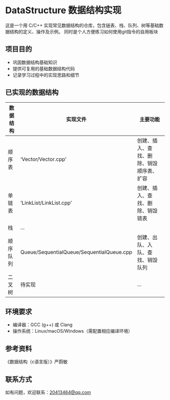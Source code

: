 # DataStructure 数据结构实现

这是一个用 C/C++ 实现常见数据结构的仓库，包含链表、栈、队列、树等基础数据结构的定义、操作及示例。
同时是个人方便练习如何使用git指令的自用板块
## 项目目的
- 巩固数据结构基础知识
- 提供可复用的基础数据结构代码
- 记录学习过程中的实现思路和细节

## 已实现的数据结构
| 数据结构 | 实现文件 | 主要功能 |
|----------|----------|----------|
| 顺序表    | ‘Vector/Vector.cpp’  | 创建、插入、查找、删除、销毁顺序表、扩容    |
| 单链表    | ‘LinkList/LinkList.cpp’ | 创建、插入、查找、删除、销毁链表 |
| 栈        | ...      |
| 顺序队列  | Queue/SequentialQueue/SequentialQueue.cpp  | 创建、出队、入队、查找、销毁队列      | | 链表队列  | 待实现	       | ...      |
| 二叉树    | 待实现      | ...      |

## 环境要求
- 编译器：GCC (g++) 或 Clang
- 操作系统：Linux/macOS/Windows（需配置相应编译环境）
## 参考资料
《数据结构（c语言版）》严蔚敏
## 联系方式
如有问题，欢迎联系：20413464@qq.com
